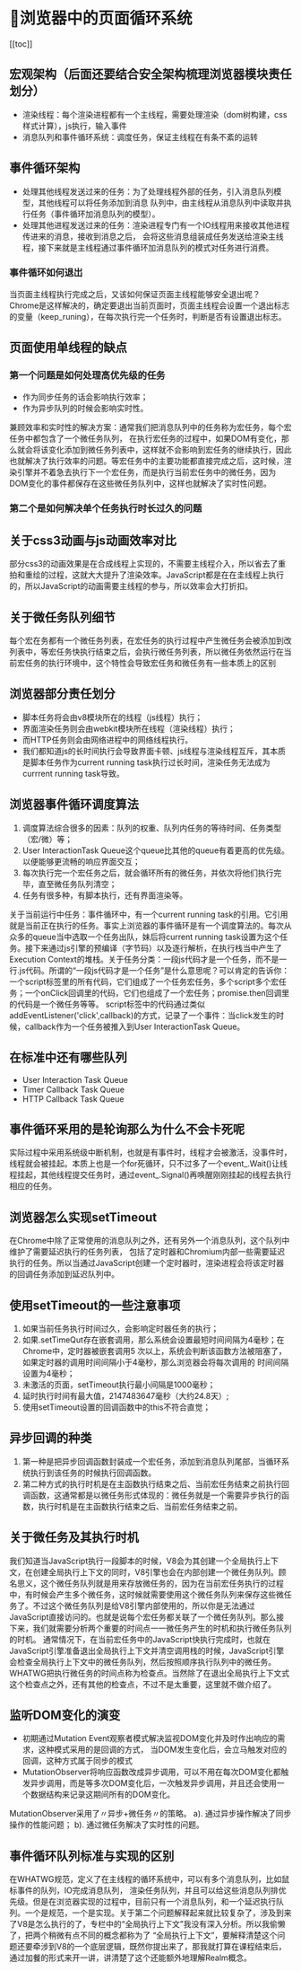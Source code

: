# :thinking:浏览器中的页面循环系统

[[toc]]

## 宏观架构（后面还要结合安全架构梳理浏览器模块责任划分）
* 渲染线程：每个渲染进程都有一个主线程，需要处理渲染（dom树构建，css样式计算），js执行，输入事件
* 消息队列和事件循环系统：调度任务，保证主线程在有条不紊的运转

## 事件循环架构
* 处理其他线程发送过来的任务：为了处理线程外部的任务，引入消息队列模型，其他线程可以将任务添加到消息 队列中，由主线程从消息队列中读取并执行任务（事件循环加消息队列的模型）。
* 处理其他进程发送过来的任务：渲染进程专门有一个IO线程用来接收其他进程传进来的消息，接收到消息之后， 会将这些消息组装成任务发送给渲染主线程，接下来就是主线程通过事件循环加消息队列的模式对任务进行消费。

### 事件循环如何退岀
当页面主线程执行完成之后，又该如何保证页面主线程能够安全退出呢？ Chrome是这样解决的，确定要退出当前页面时，页面主线程会设置一个退出标志的变量（keep_runing），在每次执行完一个任务时，判断是否有设置退出标志。

## 页面使用单线程的缺点

### 第一个问题是如何处理高优先级的任务

* 作为同步任务的话会影响执行效率；
* 作为异步队列的时候会影响实时性。

兼顾效率和实时性的解决方案：通常我们把消息队列中的任务称为宏任务，每个宏任务中都包含了一个微任务队列， 在执行宏任务的过程中，如果DOM有变化，那么就会将该变化添加到微任务列表中，这样就不会影响到宏任务的继续执行，因此也就解决了执行效率的问题。等宏任务中的主要功能都直接完成之后，这时候，渲染引擎并不着急去执行下一个宏任务，而是执行当前宏任务中的微任务，因为DOM变化的事件都保存在这些微任务队列中，这样也就解决了实时性问题。

### 第二个是如何解决单个任务执行时长过久的问题

## 关于css3动画与js动画效率对比

部分css3的动画效果是在合成线程上实现的，不需要主线程介入，所以省去了重拍和重绘的过程，这就大大提升了渲染效率。JavaScript都是在在圭线程上执行的，所以JavaScript的动画需要主线程的参与，所以效率会大打折扣。

## 关于微任务队列细节
每个宏在务都有一个微任务列表，在宏任务的执行过程中产生微任务会被添加到改列表中，等宏任务快执行结束之后，会执行微任务列表，所以微任务依然运行在当前宏任务的执行环境中，这个特性会导致宏任务和微任务有一些本质上的区别

## 浏览器部分责任划分
* 脚本任务将会由v8模块所在的线程（js线程）执行；
* 界面渲染任务则会由webkit模块所在线程（渲染线程）执行；
* 而HTTP任务则会由网络进程中的网络线程执行。
* 我们都知道js的长时间执行会导致界面卡顿、js线程与渲染线程互斥，其本质是脚本任务作为current running task执行过长时间，渲染任务无法成为currrent running task导致。

## 浏览器事件循环调度算法
1. 调度算法综合很多的因素：队列的权重、队列内任务的等待时间、任务类型（宏/微）等；
2. User InteractionTask Queue这个queue比其他的queue有着更高的优先级。以便能够更流畅的响应界面交互；
3. 每次执行完一个宏任务之后，就会循环所有的微任务，并依次将他们执行完毕，直至微任务队列清空；
4. 任务有很多种，有脚本执行，还有界面渲染等。

关于当前运行中任务：事件循环中，有一个current running task的引用。它引用就是当前正在执行的任务。事实上浏览器的事件循环是有一个调度算法的。每次从众多的queue当中选取一个任务出队，妹后将current running task设置为这个任务。接下来通过js引擎的预编译（字节码）以及逐行解析，在执行栈当中产生了 Execution Context的堆栈。关于任务分类：一段js代码才是一个任务，而不是一行.js代码。所谓的“一段js代码才是一个任务”是什么意思呢？可以肯定的告诉你：一个script标签里的所有代码，它们组成了一个任务宏任务，多个script多个宏任务；一个onClick回调里的代码，它们也组成了一个宏任务；promise.then回调里的代码是一个微任务等等。
script标签中的代码通过类似addEventListener('click',callback)的方式，记录了一个事件：当click发生的时候，callback作为一个任务被推入到User InteractionTask Queue。

## 在标准中还有哪些队列
* User Interaction Task Queue
* Timer Callback Task Queue
* HTTP Callback Task Queue

## 事件循环釆用的是轮询那么为什么不会卡死呢
实际过程中采用系统级中断机制，也就是有事件时，线程才会被激活，没事件时，线程就会被挂起。本质上也是一个for死循环，只不过多了一个event_.Wait()让线程挂起，其他线程提交任务时，通过event_.Signal()再唤醒刚刚挂起的线程去执行相应的任务。

## 浏览器怎么实现setTimeout

在Chrome中除了正常使用的消息队列之外，还有另外一个消息队列，这个队列中维护了需要延迟执行的任务列表， 包括了定时器和Chromium内部一些需要延迟执行的任务。所以当通过JavaScript创建一个定时器时，渲染进程会将该定时器的回调任务添加到延迟队列中。

## 使用setTimeout的一些注意事项

1. 如果当前任务执行时间过久，会影响定时器任务的执行；
2. 如果.setTimeQut存在嵌套调用，那么系统会设置最短时间间隔为4毫秒；在Chrome中，定时器被嵌套调用5 次以上，系统会判断该函数方法被阻塞了，如果定时器的调用时间间隔小于4毫秒，那么浏览器会将每次调用的 时间间隔设置为4毫秒；
3. 未激活的页面，setTimeout执行最小间隔是1000毫秒；
4. 延时执行时间有最大值，2147483647毫秒（大约24.8天）;
5. 使用setTimeout设置的回调函数中的this不符合直觉；

## 异步回调的种类
1. 第一种是把异步回调函数封装成一个宏任务，添加到消息队列尾部，当循环系统执行到该任务的时候执行回调函数。
2. 第二种方式的执行时机是在主函数执行结束之后、当前宏任务结束之前执行回调函数，这通常都是以微任务形式体现的：微任务就是一个需要异步执行的函数，执行时机是在主函数执行结束之后、当前宏任务结束之前。

## 关于微任务及其执行时机
我们知道当JavaScript执行一段脚本的时候，V8会为其创建一个全局执行上下文，在创建全局执行上下文的同时，V8引擎也会在内部创建一个微任务队列。顾名思义，这个微任务队列就是用来存放微任务的，因为在当前宏任务执行的过程中，有时候会产生多个微任务，这时候就需要使用这个微任务队列来保存这些微任务了。不过这个微任务队列是给V8引擎内部使用的，所以你是无法通过JavaScript直接访问的。也就是说每个宏任务都关联了一个微任务队列。那么接下来，我们就需要分析两个重要的时间点一一微任务产生的时机和执行微任务队列的时机。 通常情况下，在当前宏任务中的JavaScript快执行完成时，也就在JavaScript引擎准备退出全局执行上下文并清空调用栈的时候，JavaScript引擎会检查全局执行上下文中的微任务队列，然后按照顺序执行队列中的微任务。 WHATWG把执行微任务的时间点称为检查点。当然除了在退出全局执行上下文式这个检查点之外，还有其他的检查点，不过不是太重要，这里就不做介绍了。

## 监听DOM变化的演变
* 初期通过Mutation Event观察者模式解决监视DOM变化并及时作出响应的需求，这种模式采用的是回调的方式， 当DOM发生变化后，会立马触发对应的回调，这种方式属于同步的模式
* MutationObserver将响应函数改成异步调用，可以不用在每次DOM变化都触发异步调用，而是等多次DOM变化后，一次触发异步调用，并且还会使用一个数据结构来记录这期间所有的DOM变化。

MutationObserver采用了〃异步+微任务〃的策略。
a). 通过异步操作解决了同步操作的性能问题；
b). 通过微任务解决了实时性的问题。

## 事件循环队列标准与实现的区别
在WHATWG规范，定义了在主线程的循环系统中，可以有多个消息队列，比如鼠标事件的队列，IO完成消息队列， 渲染任务队列，并且可以给这些消息队列排优先级。但是在浏览器实现的过程中，目前只有一个消息队列，和一个延迟执行队列。一个是规范，一个是实现。关于第二个问题解释起来就比较复杂了，涉及到来了V8是怎么执行的了，专栏中的“全局执行上下文”我没有深入分析。所以我偷懒了，把两个稍微有点不同的概念都称为了 “全局执行上下文”，要解释清楚这个问题还要牵涉到V8的一个底层逻辑，既然你提出来了，那我就打算在课程结束后，通过加餐的形式来开一讲，讲清楚了这个还能额外地理解Realm概念。
